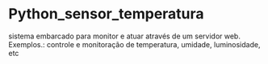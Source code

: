 # Python_sensor_temperatura
sistema embarcado para monitor e atuar através de um servidor web. Exemplos.: controle e monitoração de temperatura, umidade, luminosidade, etc
